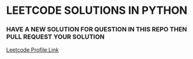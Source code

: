 # LEETCODE SOLUTIONS IN PYTHON
### HAVE A NEW SOLUTION FOR QUESTION IN THIS REPO THEN PULL REQUEST YOUR SOLUTION

[Leetcode Profile Link](https://leetcode.com/hritikakolkar/)
